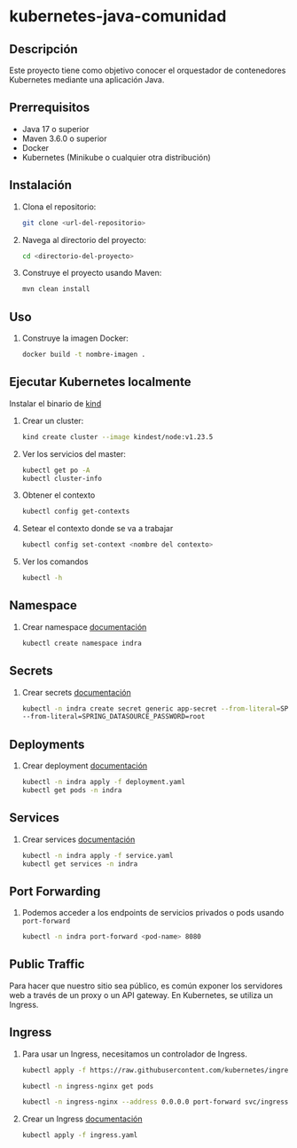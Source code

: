 # kubernetes-java-comunidad

## Descripción
Este proyecto tiene como objetivo conocer el orquestador de contenedores Kubernetes mediante una aplicación Java.

## Prerrequisitos
- Java 17 o superior
- Maven 3.6.0 o superior
- Docker
- Kubernetes (Minikube o cualquier otra distribución)

## Instalación
1. Clona el repositorio:
    ```sh
    git clone <url-del-repositorio>
    ```
2. Navega al directorio del proyecto:
    ```sh
    cd <directorio-del-proyecto>
    ```
3. Construye el proyecto usando Maven:
    ```sh
    mvn clean install
    ```

## Uso
1. Construye la imagen Docker:
    ```sh
    docker build -t nombre-imagen .
    ```
## Ejecutar Kubernetes localmente
Instalar el binario de [kind](https://kind.sigs.k8s.io/)

1. Crear un cluster:
    ```sh
    kind create cluster --image kindest/node:v1.23.5
    ```

2. Ver los servicios del master:
    ```sh
    kubectl get po -A
    kubectl cluster-info
    ```

3. Obtener el contexto
    ```sh
    kubectl config get-contexts
    ```

4. Setear el contexto donde se va a trabajar
    ```sh
    kubectl config set-context <nombre del contexto>
    ```

5. Ver los comandos
    ```sh
    kubectl -h
    ```

## Namespace

1. Crear namespace [documentación](https://kubernetes.io/docs/tasks/administer-cluster/namespaces-walkthrough/)
    ```sh
    kubectl create namespace indra
    ```

## Secrets

1. Crear secrets [documentación](https://kubernetes.io/docs/concepts/configuration/secret/)
    ```sh
    kubectl -n indra create secret generic app-secret --from-literal=SPRING_DATASOURCE_URL=jdbc:mysql://db:3306/mydb --from-literal=SPRING_DATASOURCE_USERNAME=root
    --from-literal=SPRING_DATASOURCE_PASSWORD=root
    ```

## Deployments

1. Crear deployment [documentación](https://kubernetes.io/docs/concepts/workloads/controllers/deployment/)
    ```sh
    kubectl -n indra apply -f deployment.yaml
    kubectl get pods -n indra
    ```

## Services

1. Crear services [documentación](https://kubernetes.io/docs/concepts/services-networking/service/)
    ```sh
    kubectl -n indra apply -f service.yaml
    kubectl get services -n indra
    ```
## Port Forwarding

1. Podemos acceder a los endpoints de servicios privados o pods usando `port-forward`
    ```sh
    kubectl -n indra port-forward <pod-name> 8080
    ```

## Public Traffic

Para hacer que nuestro sitio sea público, es común exponer los servidores web a través de un proxy o un API gateway.
En Kubernetes, se utiliza un Ingress.


## Ingress

1. Para usar un Ingress, necesitamos un controlador de Ingress.
    ```sh
    kubectl apply -f https://raw.githubusercontent.com/kubernetes/ingress-nginx/controller-v1.1.3/deploy/static/provider/cloud/deploy.yaml

    kubectl -n ingress-nginx get pods

    kubectl -n ingress-nginx --address 0.0.0.0 port-forward svc/ingress-nginx-controller 80
    ```

2. Crear un Ingress [documentación](https://kubernetes.io/docs/concepts/services-networking/ingress/)
    ```sh
    kubectl apply -f ingress.yaml
    ```